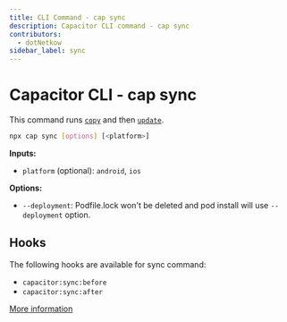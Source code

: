 ```yaml
---
title: CLI Command - cap sync
description: Capacitor CLI command - cap sync
contributors:
  - dotNetkow
sidebar_label: sync
---
```


# Capacitor CLI - cap sync

This command runs [`copy`](/docs/v3/cli/copy) and then [`update`](/docs/v3/cli/update).

```bash
npx cap sync [options] [<platform>]
```

<strong>Inputs:</strong>

- `platform` (optional): `android`, `ios`

<strong>Options:</strong>

- `--deployment`: Podfile.lock won't be deleted and pod install will use `--deployment` option.

## Hooks

The following hooks are available for sync command:

- `capacitor:sync:before`
- `capacitor:sync:after`

[More information](hooks)
